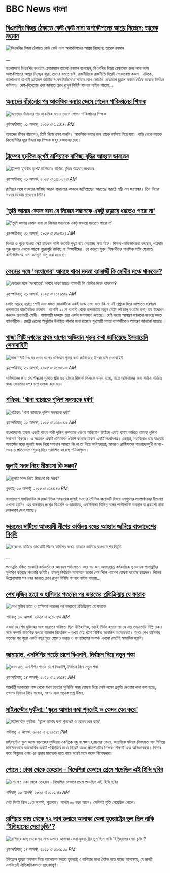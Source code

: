# BBC News বাংলা## [বিএনপির বিজয় ঠেকাতে কেউ কেউ নানা অপকৌশলের আশ্রয় নিচ্ছেন: তারেক রহমান](https://www.bbc.co.uk/bengali/live/cd6nlnw6qj0t?at_medium=RSS&at_campaign=rss?at_campaign=githubrss)![বিএনপির বিজয় ঠেকাতে কেউ কেউ নানা অপকৌশলের আশ্রয় নিচ্ছেন: তারেক রহমান](https://ichef.bbci.co.uk/ace/standard/240/cpsprodpb/0d39/live/0c4f0680-7ea3-11f0-a34f-318be3fb0481.jpg)__বাংলাদেশে বিএনপির ভারপ্রাপ্ত চেয়ারম্যান তারেক রহমান বলেছেন, বিএনপির বিজয় ঠেকানোর জন্য নানা রকম অপকৌশলের আশ্রয় নিচ্ছেন যারা, তাদের বলতে চাই, রাজনীতিকে রাজনীতি দিয়েই মোকাবেলা করুন। এদিকে, বাংলাদেশে আগামী ত্রয়োদশ জাতীয় সংসদ নির্বাচনকে সামনে রেখে ভোটের রোডম্যাপ চূড়ান্ত করতে বৈঠক করেছে নির্বাচন কমিশন। দেশ-বিদেশের খবর জানতে চোখ রাখুন বিবিসি বাংলার লাইভ পাতায়...## [অন্যদের বাঁচানোর পর আকস্মিক বন্যায় ভেসে গেলেন পাকিস্তানের শিক্ষক](https://www.bbc.com/bengali/articles/c4gzx841j7eo?at_medium=RSS&at_campaign=rss?at_campaign=githubrss)![অন্যদের বাঁচানোর পর আকস্মিক বন্যায় ভেসে গেলেন পাকিস্তানের শিক্ষক](https://ichef.bbci.co.uk/ace/ws/240/cpsprodpb/de3c/live/8fd65ad0-7e62-11f0-83cc-c5da98c419b8.jpg)_বৃহস্পতিবার, ২১ আগস্ট, ২০২৫ এ ১:৩৪:৪০ PM_অন্যদের জীবন বাঁচালেও, তিনি নিজে রক্ষা পাননি। আকস্মিক বন্যার জল তাকে ভাসিয়ে নিয়ে যায়। বাড়ি থেকে কয়েক কিলোমিটার দূরে উদ্ধার হয় শিক্ষক জহুর রহমানের দেহ।## [ট্রাম্পের হুমকির মুখেই রাশিয়াকে বাণিজ্য বৃদ্ধির আহ্বান ভারতের](https://www.bbc.com/bengali/articles/clyr7rjqzrdo?at_medium=RSS&at_campaign=rss?at_campaign=githubrss)![ট্রাম্পের হুমকির মুখেই রাশিয়াকে বাণিজ্য বৃদ্ধির আহ্বান ভারতের](https://ichef.bbci.co.uk/ace/ws/240/cpsprodpb/b5e3/live/aa39a3b0-7e6b-11f0-a34f-318be3fb0481.jpg)_বৃহস্পতিবার, ২১ আগস্ট, ২০২৫ এ ১১:০০:২৩ AM_রাশিয়ার সঙ্গে ভারতের বাণিজ্য আরও বাড়ানোর আহ্বান জানিয়েছেন ভারতের পররাষ্ট্র মন্ত্রী এস জয়শঙ্কর। তিন দিনের সফরে মস্কোয় রয়েছেন তিনি।## ['তুমি আমার কেমন বাবা যে নিজের সন্তানকে একটু জড়ায়ে ধরতেও পারো না'](https://www.bbc.com/bengali/articles/c80dj0dxg8vo?at_medium=RSS&at_campaign=rss?at_campaign=githubrss)!['তুমি আমার কেমন বাবা যে নিজের সন্তানকে একটু জড়ায়ে ধরতেও পারো না'](https://ichef.bbci.co.uk/ace/ws/240/cpsprodpb/a725/live/6b0e2300-7dd5-11f0-88a2-b9725373e32e.jpg)_বৃহস্পতিবার, ২১ আগস্ট, ২০২৫ এ ৫:০৭:৪২ AM_বিধ্বস্ত ও পুড়ে যাওয়া সেই হায়দার আলী ভবনটি শুধু্‌ই বয়ে বেড়াচ্ছে ক্ষত চিহ্ন। শিক্ষক-অভিভাবকরা বলছেন, পাঠদান শুরু হলেও এখনো আতঙ্ক পুরোপুরি কাটছে না শিক্ষার্থীদের। যে কারণে স্কুলে শিক্ষার্থীদের মানসিক শক্তি ফেরাতে কাউন্সিলিংসহ নানা কর্মসূচি চালু করা হয়েছে।## [কেন্দ্রের সঙ্গে 'সংঘাতের' আবহে থাকা মমতা ব্যানার্জী কি মোদীর মঞ্চে থাকবেন?](https://www.bbc.com/bengali/articles/c36j37p85l4o?at_medium=RSS&at_campaign=rss?at_campaign=githubrss)![কেন্দ্রের সঙ্গে 'সংঘাতের' আবহে থাকা মমতা ব্যানার্জী কি মোদীর মঞ্চে থাকবেন?](https://ichef.bbci.co.uk/ace/ws/240/cpsprodpb/392a/live/e361ab00-7ce1-11f0-a34f-318be3fb0481.jpg)_বৃহস্পতিবার, ২১ আগস্ট, ২০২৫ এ ৮:২৬:৫৯ AM_চলতি সপ্তাহে নরেন্দ্র মোদী এবং মমতা ব্যানার্জীকে একই মঞ্চে দেখা যাবে কি না এই প্রশ্নকে ঘিরে আপাতত সরগরম কলকাতার রাজনৈতিক ময়দান। আগামী ২২শে অগাস্ট থেকে কলকাতায় নতুন মেট্রো রুট চালু হওয়ার কথা, যার উদ্বোধন করবেন প্রধানমন্ত্রী মোদী। পাশাপাশি দমদমে তার একটা জনসভাও রয়েছে। সেই সভায় আমন্ত্রণ জানানো হয়েছে মমতা ব্যানার্জীকে। 
মেট্রো রেলের অনুষ্ঠানে উপস্থিত থাকার জন্য রাজ্যের মুখ্যমন্ত্রী মমতা ব্যানার্জীকেও আমন্ত্রণ জানানো হয়েছে।## [গাজা সিটি দখলের প্রথম ধাপের অভিযান শুরুর কথা জানিয়েছে ইসরায়েলি সেনাবাহিনী](https://www.bbc.com/bengali/articles/c1ejqn16qd1o?at_medium=RSS&at_campaign=rss?at_campaign=githubrss)![গাজা সিটি দখলের প্রথম ধাপের অভিযান শুরুর কথা জানিয়েছে ইসরায়েলি সেনাবাহিনী](https://ichef.bbci.co.uk/ace/ws/240/cpsprodpb/eaea/live/b7c087a0-7e35-11f0-83cc-c5da98c419b8.jpg)_বৃহস্পতিবার, ২১ আগস্ট, ২০২৫ এ ৩:৩৯:৪৩ AM_অভিযানের জন্য সেপ্টেম্বরের শুরুতে প্রায় ৬০ হাজার রিজার্ভ সৈন্যকে ডাকা হচ্ছে, যাতে অভিযানের জন্য সক্রিয় দায়িত্বে থাকা সেনাদের ওপর চাপ হালকা করা যায়।## [পত্রিকা: 'থানা ব্যারাকে পুলিশ সদস্যকে ধর্ষণ'](https://www.bbc.com/bengali/articles/cd9jv24nl4po?at_medium=RSS&at_campaign=rss?at_campaign=githubrss)![পত্রিকা: 'থানা ব্যারাকে পুলিশ সদস্যকে ধর্ষণ'](https://ichef.bbci.co.uk/ace/ws/240/cpsprodpb/4443/live/7be74db0-7e38-11f0-b096-d982de93a56f.jpg)_বৃহস্পতিবার, ২১ আগস্ট, ২০২৫ এ ২:৫৮:৩৯ AM_বাংলাদেশের ঢাকার একটি থানার নারী পুলিশ সদস্যকে ধর্ষণের অভিযোগ উঠেছে একই থানায় কর্মরত আরেক পুলিশ সদস্যের বিরুদ্ধে। এ সংক্রান্ত একটি প্রতিবেদন প্রকাশ করেছে ঢাকার একটি সংবাদপত্র। এছাড়া, মতবিরোধ রয়ে যাওয়ায় অগাস্টের মধ্যে জুলাই সনদ নিয়ে সমাধান আসবে কি না তা নিয়ে অনিশ্চয়তা; আবারও রোহিঙ্গাদের বাংলাদেশমুখী হওয়া- সংক্রান্ত প্রতিবেদনও গুরুত্ব দিয়ে প্রকাশিত করেছে পত্রিকাগুলো।## [জুলাই সনদ নিয়ে মীমাংসা কি সম্ভব?](https://www.bbc.com/bengali/articles/c627dp163vlo?at_medium=RSS&at_campaign=rss?at_campaign=githubrss)![জুলাই সনদ নিয়ে মীমাংসা কি সম্ভব?](https://ichef.bbci.co.uk/ace/ws/240/cpsprodpb/8c0a/live/5e41db20-7dcc-11f0-83cc-c5da98c419b8.jpg)_বুধবার, ২০ আগস্ট, ২০২৫ এ ৩:৪৪:৪৩ PM_বাংলাদেশে সাংবিধানিক ও রাজনৈতিক সংস্কারের জুলাই সনদের মৌলিক কয়েকটি বিষয়ে দলগুলোর মতপার্থক্যের মীমাংসা এখনো হয়নি। এর বাস্তবায়ন প্রশ্নেও বিএনপি ও জামায়াত, এনসিপিসহ বিভিন্ন দলের পাল্টাপাণ্টি অবস্থান বা প্রকাশ্যে নানা মেরুকরণ দেখা যাচ্ছে।## [ভারতের মাটিতে আওয়ামী লীগের কার্যালয় বন্ধের আহ্বান জানিয়ে বাংলাদেশের বিবৃতি](https://www.bbc.co.uk/bengali/live/c0j95lywgg9t?at_medium=RSS&at_campaign=rss?at_campaign=githubrss)![ভারতের মাটিতে আওয়ামী লীগের কার্যালয় বন্ধের আহ্বান জানিয়ে বাংলাদেশের বিবৃতি](https://ichef.bbci.co.uk/ace/standard/240/cpsprodpb/f775/live/06d3b1f0-7dcd-11f0-a34f-318be3fb0481.png)__পদোন্নতি বঞ্চিত সরকারি কর্মকর্তাদের আবেদন পর্যালোচনা করে ৭৮ জন অবসরপ্রাপ্ত কর্মকর্তাকে ভূতাপেক্ষ পদোন্নতির সুপারিশ করেছে সরকারি কমিটি। ডাকসু নির্বাচনে মনোনয়ন জমার শেষ দিনে প্যানেল ঘোষণা করেছে ছাত্রদল। দিনের উল্লেখযোগ্য সব খবর জানতে চোখ রাখুন বিবিসি বাংলার লাইভ পাতায়...## [শেখ মুজিব হত্যা ও হাসিনার পতনের পর ভারতের প্রতিক্রিয়ায় যে ফারাক](https://www.bbc.com/bengali/articles/cly39465d10o?at_medium=RSS&at_campaign=rss?at_campaign=githubrss)![শেখ মুজিব হত্যা ও হাসিনার পতনের পর ভারতের প্রতিক্রিয়ায় যে ফারাক](https://ichef.bbci.co.uk/ace/ws/240/cpsprodpb/473f/live/567ab140-7855-11f0-8071-1788c7e8ae0e.jpg)_শনিবার, ১৬ আগস্ট, ২০২৫ এ ৯:১৮:৫৯ AM_একদা যে শেখ মুজিবের সঙ্গে ভারতের ঘনিষ্ঠতা ছিল ঐতিহাসিক, তারই নির্মম হত্যার পর যে এত তাড়াতাড়ি দিল্লি ঢাকার সঙ্গে সম্পর্ক স্বাভাবিক করতে উদ্যোগ নিয়েছিল - তখন সেই ঘটনা বিস্মিত করেছিল অনেককেই। অথচ শেখ হাসিনার পতনের পর পুরো একটা বছর ঘুরে গেলেও ভারত ও বাংলাদেশের সম্পর্ক এখনো মোটেই স্বাভাবিক হয়নি।## [জামায়াত, এনসিপির শর্তের চাপে বিএনপি, নির্বাচন নিয়ে নতুন শঙ্কা ](https://www.bbc.com/bengali/articles/cgjyd701vwgo?at_medium=RSS&at_campaign=rss?at_campaign=githubrss)![জামায়াত, এনসিপির শর্তের চাপে বিএনপি, নির্বাচন নিয়ে নতুন শঙ্কা ](https://ichef.bbci.co.uk/ace/ws/240/cpsprodpb/6c32/live/ba7784d0-78a4-11f0-a975-cb151ca452f4.jpg)_বৃহস্পতিবার, ১৪ আগস্ট, ২০২৫ এ ৫:৫৯:৪২ AM_অন্তর্বর্তী সরকারের পক্ষ থেকে যখন ভোটের সুনির্দিষ্ট সময় ঘোষণা দিয়ে সেই লক্ষ্যে প্রস্তুতি নেওয়ার কথা বলা হচ্ছে, তখনও নির্বাচন নিয়ে সন্দেহ, সংশয় এবং অনেক প্রশ্ন উঠছে।## [মাইলস্টোন দুর্ঘটনা: 'স্কুলে আসার কথা শুনলেই ও কেমন যেন করে'](https://www.bbc.com/bengali/articles/cz0ylyd50k3o?at_medium=RSS&at_campaign=rss?at_campaign=githubrss)![মাইলস্টোন দুর্ঘটনা: 'স্কুলে আসার কথা শুনলেই ও কেমন যেন করে'](https://ichef.bbci.co.uk/ace/ws/240/cpsprodpb/b1a9/live/559e9ab0-6fa5-11f0-8dbd-f3d32ebd3327.png)_শনিবার, ২ আগস্ট, ২০২৫ এ ২:২৮:৪১ PM_মাইলস্টোন স্কুল অ্যান্ড কলেজের দুর্ঘটনায় একদিকে বন্ধু বা স্বজন হারানোর বেদনা, অন্যদিকে ঘটনার বিভৎসতা সব মিলিয়ে মানসিকভাবে অস্বাভাবিক একটি পরিস্থিতির মধ্যে দিয়েই যাচ্ছে প্রতিষ্ঠানটির শিক্ষক-শিক্ষার্থী এবং অভিভাবকরা। বিশেষ করে শিশুদের ওপর এর প্রভাব মারাত্মক হতে পারে বলেই মনে করেন বিশেষজ্ঞরা।## [শোলে : ঢাকা থেকে তেহরান - বিদেশিরা যেভাবে প্রেমে পড়েছিল এই হিন্দি ছবির](https://www.bbc.com/bengali/articles/cly73ww3wyxo?at_medium=RSS&at_campaign=rss?at_campaign=githubrss)![শোলে : ঢাকা থেকে তেহরান - বিদেশিরা যেভাবে প্রেমে পড়েছিল এই হিন্দি ছবির](https://ichef.bbci.co.uk/ace/ws/240/cpsprodpb/22a4/live/5b2e4060-79d8-11f0-83cc-c5da98c419b8.jpg)_শনিবার, ১৬ আগস্ট, ২০২৫ এ ৬:০২:৪৯ AM_সেই দিনটা ছিল ১৫ই অগাস্ট, শুক্রবার। সালটা ৫০ বছর আগে। সেদিনই মুক্তি পেয়েছিল শোলে।## [রাশিয়ার কাছ থেকে ৭২ লাখ ডলারে আলাস্কা কেনা যুক্তরাষ্ট্রের ভুল ছিল নাকি 'ইতিহাসের সেরা চুক্তি'?](https://www.bbc.com/bengali/articles/c2kzpq131nzo?at_medium=RSS&at_campaign=rss?at_campaign=githubrss)![রাশিয়ার কাছ থেকে ৭২ লাখ ডলারে আলাস্কা কেনা যুক্তরাষ্ট্রের ভুল ছিল নাকি 'ইতিহাসের সেরা চুক্তি'?](https://ichef.bbci.co.uk/ace/ws/240/cpsprodpb/72b4/live/8b981eb0-78ed-11f0-8071-1788c7e8ae0e.jpg)_বৃহস্পতিবার, ১৪ আগস্ট, ২০২৫ এ ৩:০৯:৩৬ PM_ইউক্রেন যুদ্ধের অবসান নিয়ে আলোচনা করতে যুক্তরাষ্ট্র ও রাশিয়ার মধ্যে বৈঠক হতে যাচ্ছে আলাস্কায়, যে স্থানটি এমনিতেই ঐতিহাসিকভাবে তাৎপর্যপূর্ণ।